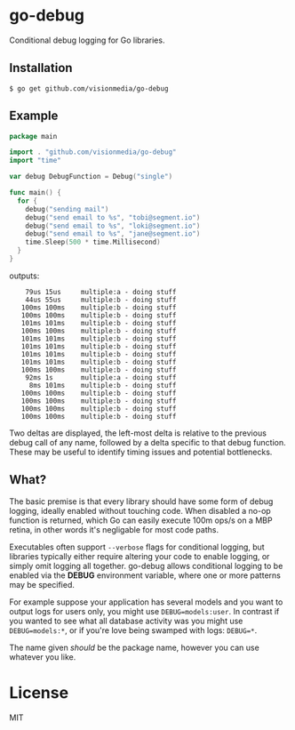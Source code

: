
# go-debug

 Conditional debug logging for Go libraries.

## Installation

```
$ go get github.com/visionmedia/go-debug
```

## Example

```go
package main

import . "github.com/visionmedia/go-debug"
import "time"

var debug DebugFunction = Debug("single")

func main() {
  for {
    debug("sending mail")
    debug("send email to %s", "tobi@segment.io")
    debug("send email to %s", "loki@segment.io")
    debug("send email to %s", "jane@segment.io")
    time.Sleep(500 * time.Millisecond)
  }
}
```

outputs:

```
    79us 15us     multiple:a - doing stuff
    44us 55us     multiple:b - doing stuff
   100ms 100ms    multiple:b - doing stuff
   100ms 100ms    multiple:b - doing stuff
   101ms 101ms    multiple:b - doing stuff
   100ms 100ms    multiple:b - doing stuff
   101ms 101ms    multiple:b - doing stuff
   101ms 101ms    multiple:b - doing stuff
   101ms 101ms    multiple:b - doing stuff
   101ms 101ms    multiple:b - doing stuff
   100ms 100ms    multiple:b - doing stuff
    92ms 1s       multiple:a - doing stuff
     8ms 101ms    multiple:b - doing stuff
   100ms 100ms    multiple:b - doing stuff
   100ms 100ms    multiple:b - doing stuff
   100ms 100ms    multiple:b - doing stuff
   100ms 100ms    multiple:b - doing stuff
```

Two deltas are displayed, the left-most delta is relative to the previous debug call of any name, followed by a delta specific to that debug function. These may be useful to identify timing issues and potential bottlenecks.

## What?

 The basic premise is that every library should have some form of debug logging,
 ideally enabled without touching code. When disabled a no-op function is returned,
 which Go can easily execute 100m ops/s on a MBP retina, in other words it's negligable for most code paths.

 Executables often support `--verbose` flags for conditional logging, but
 libraries typically either require altering your code to enable logging,
 or simply omit logging all together. go-debug allows conditional logging
 to be enabled via the __DEBUG__ environment variable, where one or more
 patterns may be specified.

 For example suppose your application has several models and you want
 to output logs for users only, you might use `DEBUG=models:user`. In contrast
 if you wanted to see what all database activity was you might use `DEBUG=models:*`,
 or if you're love being swamped with logs: `DEBUG=*`.

 The name given _should_ be the package name, however you can use whatever you like.

# License

MIT